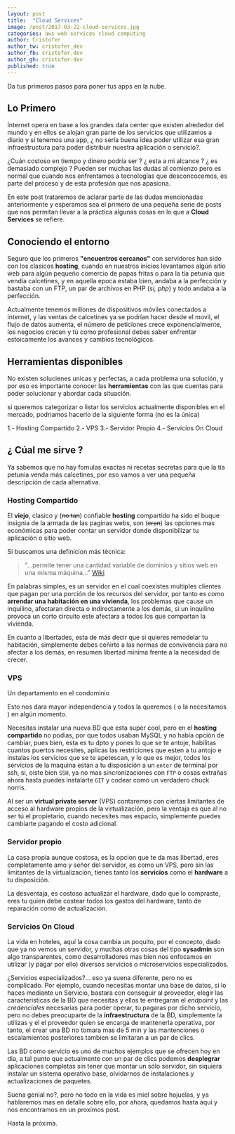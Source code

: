 ```yaml
---
layout: post
title:  "Cloud Services"
image: /post/2017-03-22-cloud-services.jpg
categories: aws web services cloud computing
author: Cristofer
author_tw: cristofer_dev
author_fb: cristofer.dev
author_gh: cristofer-dev
published: true
---
```


Da tus primeros pasos para poner tus apps en la nube.


## Lo Primero

Internet opera en base a los grandes data center que existen alrededor del mundo y en ellos se alojan gran parte de los servicios que utilizamos a diario y si tenemos una app, ¿ no sería buena idea poder utilizar esa gran infraestructura para poder distribuir nuestra aplicación o servicio?.

¿Cuán costoso en tiempo y dinero podría ser ? ¿ esta a mi alcance ? ¿ es demasiado complejo ? Pueden ser muchas las dudas al comienzo pero es normal que cuando nos enfrentamos a tecnologías que desconcocemos, es parte del proceso y de esta profesión que nos apasiona.

En este post trataremos de aclarar parte de las dudas mencionadas anteriormente y esperamos sea el primero de una pequeña serie de posts que nos permitan llevar a la práctica algunas cosas en lo que a **Cloud Services** se refiere.


## Conociendo el entorno

Seguro que los primeros **"encuentros cercanos"** con servidores han sido con los clasicos **hosting**, cuando en nuestros inicios levantamos algún sitio web para algún pequeño comercio de papas fritas o para la tía petunia que vendía calcetines, y en aquella epoca estaba bien, andaba a la perfección y bastaba con un FTP, un par de archivos en PHP (_si, php_) y todo andaba a la perfección.

Actualmente tenemos millones de dispositivos móviles conectados a internet, y las ventas de calcetines ya se podrían hacer desde el movil, el flujo de datos aumenta, el número de peticiones crece exponencialmente, los negocios crecen y tú como profesional debes saber enfrentar estoicamente los avances y cambios tecnológicos.


## Herramientas disponibles

No existen solucienes unicas y perfectas, a cada problema una solución, y por eso es importante conocer las **herramientas** con las que cuentas para poder solucionar y abordar cada situación.

si queremos categorizar o listar los servicios actualmente disponibles en el mercado, podriamos hacerlo de la siguiente forma (no es la única)

1.- Hosting Compartido
2.- VPS
3.- Servidor Propio
4.- Servicios On Cloud

 
## ¿ Cúal me sirve ?

Ya sabemos que no hay fomulas exactas ni recetas secretas para que la tía petunia venda más calcetines, por eso vamos a ver una pequeña descripción de cada alternativa.

### Hosting Compartido

El **viejo**, clasico y (~~no tan~~) confiable **hosting** compartido ha sido el buque insignia de la armada de las paginas webs, son (~~eran~~) las opciones mas económicas para poder contar un servidor donde disponibilizar tu aplicación o sitio web.

Si buscamos una definicion más técnica:

> "...permite tener una cantidad variable de dominios y sitios web en una misma máquina..." [Wiki](https://es.wikipedia.org/wiki/Alojamiento_compartido)

En palabras simples, es un servidor en el cual coexistes multiples clientes que pagan por una porción de los recursos del servidor, por tanto es como **arrendar una habitación en una vivienda**, los problemas que cause un inquilino, afectaran directa o indirectamente a los demás, si un inquilino provoca un corto circuito este afectara a todos los que compartan la vivienda.

En cuanto a libertades, esta de más decir que si quieres remodelar tu habitación, simplemente debes ceñirte a las normas de convivencia para no afectar a los demás, en resumen libertad mínima frente a la necesidad de crecer.


### VPS

Un departamento en el condominio

Esto nos dara mayor independencia y todos la queremos ( o la necesitamos ) en algún momento.

Necesitas instalar una nueva BD que esta super cool, pero en el **hosting compartido** no podías, por que todos usaban MySQL y no habia opción de cambiar, pues bien, esta es tu dpto y pones lo que se te antoje, habilitas cuantos puertos necesites, aplicas las restriciones que esten a tu antojo e instalas los servicios que se te apetescan, y lo que es mejor, todos los servicios de la maquina estan a tu disposición a un `enter` de terminal por ssh, si, oiste bien `SSH`, ya no mas sincronizaciones con `FTP` o cosas extrañas ahora hasta puedes instalarte `GIT` y codear como un verdadero chuck norris.

Al ser un **virtual private server** (VPS) contaremos con ciertas limitantes de acceso al hardware propios de la virtualización, pero la ventaja es que al no ser tú el propietario, cuando necesites mas espacio, simplemente puedes cambiarte pagando el costo adicional.


### Servidor propio

La casa propia aunque costosa, es la opcion que te da mas libertad, eres completamente amo y señor del servidor, es como un VPS, pero sin las limitantes de la virtualización, tienes tanto los **servicios** como el **hardware** a tu disposición.

La desventaja,  es costoso actualizar el hardware, dado que lo compraste, eres tu quien debe costear todos los gastos del hardware, tanto de reparación como de actualización.


### Servicios On Cloud

La vida en hoteles, aquí la cosa cambia un poquito, por el concepto, dado que ya no vemos un servidor, y muchas otras cosas del tipo **sysadmin** son algo transparentes, como desarrolladores mas bien nos enfocamos en utilizar (y pagar por ello)  diversos servicios o microservicios especializados.

¿Servicios especializados?... eso ya suena diferente, pero no es complicado. Por ejemplo, cuando necesitas montar una base de datos, si lo haces mediante un Servicio, bastara con conseguir al proveedor, elegir las caracteristicas de la BD que necesitas y ellos te entregaran el *endpoint* y las *credenciales* necesarias para poder operar, tu pagaras por dicho servicio, pero no debes preocuparte de la **infraestructura** de la BD, simplemente la utilizas y el el proveedor quien se encarga de mantenerla operativa, por tanto, el crear una BD no tomara mas de 5 min y las mantenciones o escalamientos posteriores tambien se limitaran a un par de clics.

Las BD como servicio es uno de muchos ejemplos que se ofrecen hoy en dia, a tal punto que actualmente con un par de clics podemos **desplegrar** aplicaciones completas sin tener que montar un sólo servidor, sin siquiera instalar un sistema operativo base, olvidarnos de instalaciones y actualizaciones de paquetes.

Suena genial no?, pero no todo en la vida es miel sobre hojuelas, y ya hablaremos mas en detalle sobre ello, por ahora, quedamos hasta aquí y nos encontramos en un proximos post.

Hasta la próxima.